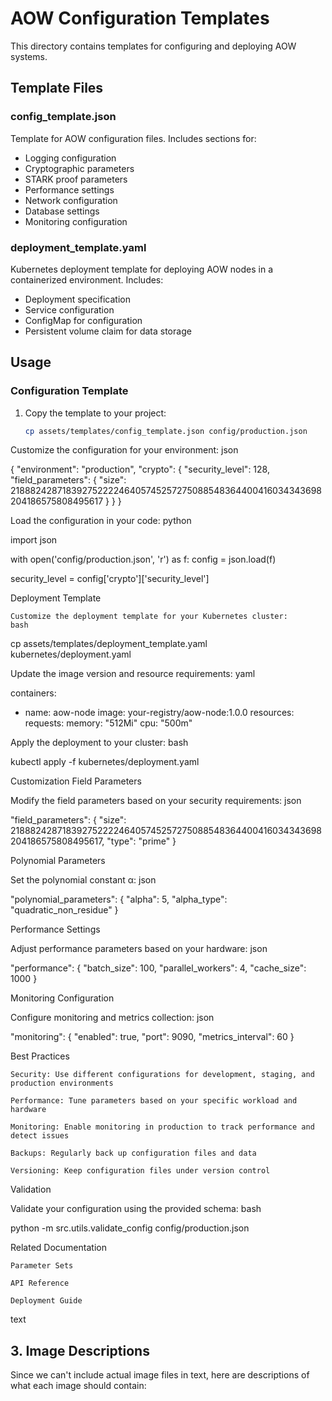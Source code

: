 # AOW Configuration Templates

This directory contains templates for configuring and deploying AOW systems.

## Template Files

### config_template.json
Template for AOW configuration files. Includes sections for:
- Logging configuration
- Cryptographic parameters
- STARK proof parameters
- Performance settings
- Network configuration
- Database settings
- Monitoring configuration

### deployment_template.yaml
Kubernetes deployment template for deploying AOW nodes in a containerized environment. Includes:
- Deployment specification
- Service configuration
- ConfigMap for configuration
- Persistent volume claim for data storage

## Usage

### Configuration Template

1. Copy the template to your project:
   ```bash
   cp assets/templates/config_template.json config/production.json

Customize the configuration for your environment:
json

{
  "environment": "production",
  "crypto": {
    "security_level": 128,
    "field_parameters": {
      "size": 21888242871839275222246405745257275088548364400416034343698204186575808495617
    }
  }
}

Load the configuration in your code:
python

import json

with open('config/production.json', 'r') as f:
    config = json.load(f)

security_level = config['crypto']['security_level']

Deployment Template

    Customize the deployment template for your Kubernetes cluster:
    bash

cp assets/templates/deployment_template.yaml kubernetes/deployment.yaml

Update the image version and resource requirements:
yaml

containers:
- name: aow-node
  image: your-registry/aow-node:1.0.0
  resources:
    requests:
      memory: "512Mi"
      cpu: "500m"

Apply the deployment to your cluster:
bash

kubectl apply -f kubernetes/deployment.yaml

Customization
Field Parameters

Modify the field parameters based on your security requirements:
json

"field_parameters": {
  "size": 21888242871839275222246405745257275088548364400416034343698204186575808495617,
  "type": "prime"
}

Polynomial Parameters

Set the polynomial constant α:
json

"polynomial_parameters": {
  "alpha": 5,
  "alpha_type": "quadratic_non_residue"
}

Performance Settings

Adjust performance parameters based on your hardware:
json

"performance": {
  "batch_size": 100,
  "parallel_workers": 4,
  "cache_size": 1000
}

Monitoring Configuration

Configure monitoring and metrics collection:
json

"monitoring": {
  "enabled": true,
  "port": 9090,
  "metrics_interval": 60
}

Best Practices

    Security: Use different configurations for development, staging, and production environments

    Performance: Tune parameters based on your specific workload and hardware

    Monitoring: Enable monitoring in production to track performance and detect issues

    Backups: Regularly back up configuration files and data

    Versioning: Keep configuration files under version control

Validation

Validate your configuration using the provided schema:
bash

python -m src.utils.validate_config config/production.json

Related Documentation

    Parameter Sets

    API Reference

    Deployment Guide

text


## 3. Image Descriptions

Since we can't include actual image files in text, here are descriptions of what each image should contain:

